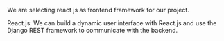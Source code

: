 We are selecting react js as frontend framework for our project.

React.js: We can build a dynamic user interface with React.js and use the Django REST framework to communicate with the backend.
